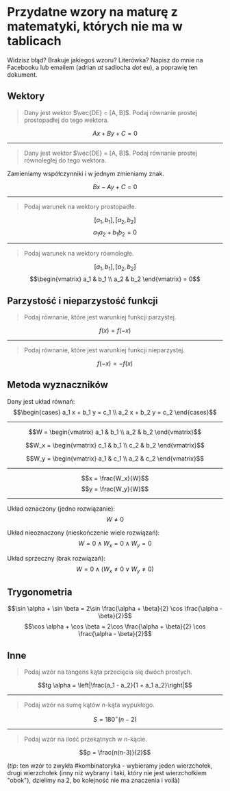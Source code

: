 # Przydatne wzory na maturę z matematyki, których nie ma w tablicach

Widzisz błąd? Brakuje jakiegoś wzoru? Literówka? Napisz do mnie na Facebooku lub emailem (adrian _at_ sadlocha _dot_ eu), a poprawię ten dokument.

## Wektory

> Dany jest wektor $\vec{DE} = [A, B]$. Podaj równanie prostej prostopadłej do tego wektora.

$$Ax + By + C = 0$$

---

> Dany jest wektor $\vec{DE} = [A, B]$. Podaj równanie prostej równoległej do tego wektora.

Zamieniamy współczynniki i w jednym zmieniamy znak.

$$Bx - Ay + C = 0$$

---

> Podaj warunek na wektory prostopadłe.

$$[a_1, b_1], [a_2, b_2]$$
$$a_1 a_2 + b_1 b_2 = 0$$

---

> Podaj warunek na wektory równoległe.

$$[a_1, b_1], [a_2, b_2]$$
$$\begin{vmatrix} 
a_1 & b_1 \\
a_2 & b_2
\end{vmatrix} = 0$$

## Parzystość i nieparzystość funkcji

> Podaj równanie, które jest warunkiej funkcji parzystej.

$$f(x)=f(-x)$$

---

> Podaj równanie, które jest warunkiej funkcji nieparzystej.

$$f(-x)=-f(x)$$

## Metoda wyznaczników

Dany jest układ równań:
$$\begin{cases}
a_1 x + b_1 y = c_1 \\
a_2 x + b_2 y = c_2
\end{cases}$$

---

$$W = \begin{vmatrix} 
a_1 & b_1 \\
a_2 & b_2
\end{vmatrix}$$

$$W_x = \begin{vmatrix}
c_1 & b_1 \\
c_2 & b_2
\end{vmatrix}$$

$$W_y = \begin{vmatrix}
a_1 & c_1 \\
a_2 & c_2
\end{vmatrix}$$

---

$$x = \frac{W_x}{W}$$
$$y = \frac{W_y}{W}$$

---

Układ oznaczony (jedno rozwiązanie):
$$W \neq 0$$

Układ nieoznaczony (nieskończenie wiele rozwiązań):
$$W = 0 \land W_x = 0 \land W_y = 0$$

Układ sprzeczny (brak rozwiązań):
$$W = 0 \land (W_x \neq 0 \lor W_y \neq 0)$$

## Trygonometria

$$\sin \alpha + \sin \beta = 2\sin \frac{\alpha + \beta}{2} \cos \frac{\alpha - \beta}{2}$$
$$\cos \alpha + \cos \beta = 2\cos \frac{\alpha + \beta}{2} \cos \frac{\alpha - \beta}{2}$$

## Inne

> Podaj wzór na tangens kąta przecięcia się dwóch prostych.

$$tg \alpha = \left|\frac{a_1 - a_2}{1 + a_1 a_2}\right|$$

---

> Podaj wzór na sumę kątów $n$-kąta wypukłego.

$$S = 180^{\circ} (n-2)$$

---

> Podaj wzór na ilość przekątnych w $n$-kącie.

$$p = \frac{n(n-3)}{2}$$

(_tip_: ten wzór to zwykła \#kombinatoryka - wybieramy jeden wierzchołek, drugi wierzchołek (inny niż wybrany i taki, który nie jest wierzchołkiem "obok"), dzielimy na 2, bo kolejność nie ma znaczenia i voilà)
